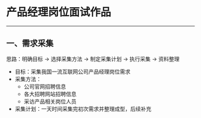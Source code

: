 # 产品经理岗位面试作品
---
## 一、需求采集
思路：明确目标 -> 选择采集方法 -> 制定采集计划 -> 执行采集 -> 资料整理  
+ 目标：采集我国一流互联网公司产品经理岗位需求
+ 采集方法：
  + 公司官网招聘信息
  + 各大招聘网站招聘信息
  + 采访产品相关岗位人员
+ 采集计划：一天时间采集完初次需求并整理成型，后续补充
